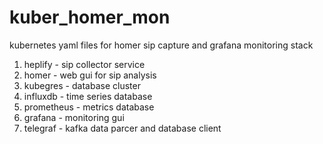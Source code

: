 # kuber_homer_mon
kubernetes yaml files for homer sip capture and grafana monitoring stack

1) heplify - sip collector service
2) homer - web gui for sip analysis
3) kubegres - database cluster
4) influxdb - time series database
5) prometheus - metrics database
6) grafana - monitoring gui
7) telegraf - kafka data parcer and database client 
